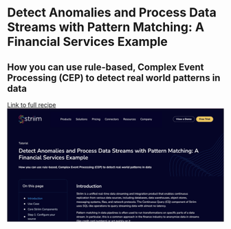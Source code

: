 # Detect Anomalies and Process Data Streams with Pattern Matching: A Financial Services Example
## How you can use rule-based, Complex Event Processing (CEP) to detect real world patterns in data

[Link to full recipe](https://www.striim.com/tutorial/pattern-matching-financial-data/)
![Striim, Pattern-matching](https://github.com/striim/recipes/blob/main/pattern-matching-striim/Image.png)
